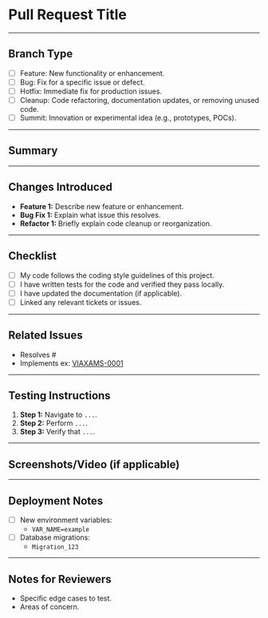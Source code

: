 # Pull Request Title

<!-- Example: Add support for feature X -->

---

## **Branch Type**
<!-- Select the branch type for this PR: -->

- [ ] Feature: New functionality or enhancement.
- [ ] Bug: Fix for a specific issue or defect.
- [ ] Hotfix: Immediate fix for production issues.
- [ ] Cleanup: Code refactoring, documentation updates, or removing unused code.
- [ ] Summit: Innovation or experimental idea (e.g., prototypes, POCs).

---

## **Summary**
<!-- A brief description of the purpose of this PR. What problem does it solve? -->

---

## **Changes Introduced**
<!-- Provide a concise summary of what changes this PR introduces to the codebase. -->

- **Feature 1:** Describe new feature or enhancement.
- **Bug Fix 1:** Explain what issue this resolves.
- **Refactor 1:** Briefly explain code cleanup or reorganization.

---

## **Checklist**
<!-- Ensure these tasks are completed before requesting a review. -->

- [ ] My code follows the coding style guidelines of this project.
- [ ] I have written tests for the code and verified they pass locally.
- [ ] I have updated the documentation (if applicable).
- [ ] Linked any relevant tickets or issues.

---

## **Related Issues**
<!-- Link to any related issues, e.g., GitHub Issues, JIRA Tickets. -->
- Resolves #<issue-number>
- Implements ex: [VIAXAMS-0001](https://github.com/ViaXLabs/)

---

## **Testing Instructions**
<!-- Provide step-by-step instructions for how to test the changes. -->

1. **Step 1:** Navigate to `...`.
2. **Step 2:** Perform `...`.
3. **Step 3:** Verify that `...`.

---

## **Screenshots/Video (if applicable)**
<!-- Add visual references if necessary. -->

---

## **Deployment Notes**
<!-- Notes on deployment, migrations, or configuration changes required. -->

- [ ] New environment variables:
  - `VAR_NAME=example`
- [ ] Database migrations:
  - `Migration_123`

---

## **Notes for Reviewers**
<!-- Anything you'd like reviewers to focus on. -->

- Specific edge cases to test.
- Areas of concern.